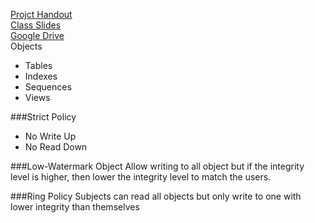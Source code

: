 [Projct Handout](https://drive.google.com/file/d/0Bx2RUcQJmFxnZjJtc3VVOGxUYU0/edit?usp=sharing)
<br />
[Class Slides](https://drive.google.com/folderview?id=0Bx2RUcQJmFxnZzdFeVZreldEN1U&usp=sharing)
<br/>
[Google Drive](https://drive.google.com/folderview?id=0Bx2RUcQJmFxnUlktQ1dRajJkdXc&usp=sharing)
<br/>
Objects
- Tables
- Indexes
- Sequences
- Views

###Strict Policy
- No Write Up
- No Read Down

###Low-Watermark Object
Allow writing to all object but if the integrity level is higher, then lower the integrity level to match the users.

###Ring Policy
Subjects can read all objects but only write to one with lower integrity than themselves

